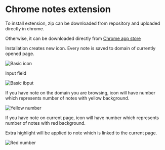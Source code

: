# Chrome notes extension

To install extension, zip can be downloaded from repository and uploaded directly in chrome.

Otherwise, it can be downloaded directly from [Chrome app store](https://chrome.google.com/webstore/detail/chrome-note-extension/hgogikjgakjonhalnhlmbcggmajhdgli)

Installation creates new icon. Every note is saved to domain of currently opened page.

![Basic icon](https://i.imgur.com/c1xivL5.png)


Input field

![Basic ibput](https://i.imgur.com/mc2WOkf.png)



If you have note on the domain you are browsing, icon will have number which represents number of notes with yellow background.

![Yellow number](https://i.imgur.com/2Ijx8KL.png)


If you have note on current page, icon will have number which represents number of notes with red background.

Extra highlight will be applied to note which is linked to the current page.

![Red number](https://i.imgur.com/s13jwBb.png)


